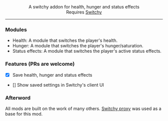 <center>A switchy addon for health, hunger and status effects<br/>
Requires <a href="https://modrinth.com/mod/switchy">Switchy</a>
</center>

---
### Modules
- Health: A module that switches the player's health.
- Hunger: A module that switches the player's hunger/saturation.
- Status effects: A module that switches the player's active status effects.
### Features (PRs are welcome)
- [X] Save health, hunger and status effects
- [] Show saved settings in Switchy's client UI
### Afterword

All mods are built on the work of many others.
<a href="https://github.com/sisby-folk/switchy-proxy">Switchy proxy</a> was used as a base for this mod.

